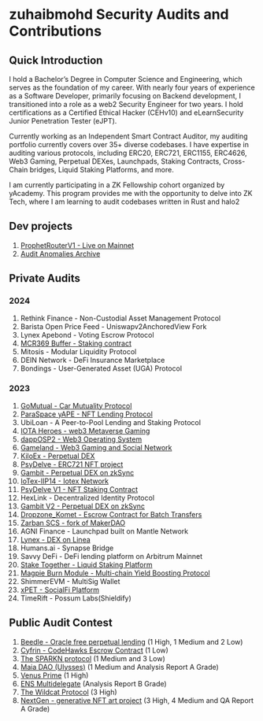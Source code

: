 # zuhaibmohd Security Audits and Contributions

## Quick Introduction

I hold a Bachelor’s Degree in Computer Science and Engineering, which serves as the foundation of my career. With nearly four years of experience as a Software Developer, primarily focusing on Backend development, I transitioned into a role as a web2 Security Engineer for two years. I hold certifications as a Certified Ethical Hacker (CEHv10) and eLearnSecurity Junior Penetration Tester (eJPT).

Currently working as an Independent Smart Contract Auditor, my auditing portfolio currently covers over
35+ diverse codebases. I have expertise in auditing various protocols, including ERC20, ERC721, ERC1155, ERC4626, Web3
Gaming, Perpetual DEXes, Launchpads, Staking Contracts, Cross-Chain bridges, Liquid Staking Platforms, and more.

I am currently participating in a ZK Fellowship cohort organized by yAcademy. This program provides me with the
opportunity to delve into ZK Tech, where I am learning to audit codebases written in Rust and halo2

## Dev projects

1. [ProphetRouterV1 - Live on Mainnet](https://etherscan.io/address/0x6a153cdf5cc58f47c17d6a6b0187c25c86d1acfd)
2. [Audit Anomalies Archive](https://github.com/zzzuhaibmohd/AuditAnomaliesArchive)

## Private Audits

### 2024
1. Rethink Finance - Non-Custodial Asset Management Protocol
2. Barista Open Price Feed - Uniswapv2AnchoredView Fork
3. Lynex Apebond - Voting Escrow Protocol
4. [MCR369 Buffer - Staking contract](https://github.com/zzzuhaibmohd/audits/blob/main/audit%20reports/MCR369_Buffet_Audit_Report.pdf)
5. Mitosis - Modular Liquidity Protocol
6. DEIN Network - DeFi Insurance Marketplace
7. Bondings - User-Generated Asset (UGA) Protocol

### 2023
1. [GoMutual - Car Mutuality Protocol](https://github.com/Secure3Audit/Secure3Academy/blob/main/audit_reports/GoMutual/GoMutual_final_Secure3_Audit_Report.pdf
)
2. [ParaSpace yAPE - NFT Lending Protocol](https://github.com/Secure3Audit/Secure3Academy/blob/main/audit_reports/ParaSpaceYAPE/ParaSpaceYAPE_final_Secure3_Audit_Report.pdf)
3. UbiLoan - A Peer-to-Pool Lending and Staking Protocol
4. [IOTA Heroes - web3 Metaverse Gaming](https://www.auditone.io/audit-report/iotaheroes)
5. [dappOSP2 - Web3 Operating System](https://github.com/Secure3Audit/Secure3Academy/blob/main/audit_reports/dappOS/DapposP2_final_Secure3_Audit_Report.pdf)
6. [Gameland - Web3 Gaming and Social Network](https://github.com/Secure3Audit/Secure3Academy/blob/main/audit_reports/Gameland/Gameland_final_Secure3_Audit_Report.pdf)
7. [KiloEx - Perpetual DEX](https://github.com/Secure3Audit/Secure3Academy/blob/main/audit_reports/KiloEx/KiloEx_final_Secure3_Audit_Report.pdf)
8. [PsyDelve - ERC721 NFT project](https://github.com/zzzuhaibmohd/audits/blob/main/audit%20reports/Psydelve_NFT_Audit_Report.pdf)
9. [Gambit - Perpetual DEX on zkSync](https://github.com/Secure3Audit/Secure3Academy/blob/main/audit_reports/Gambit/Gambit_final_Secure3_Audit_Report.pdf)
10. [IoTex-IIP14 - Iotex Network](https://github.com/Secure3Audit/Secure3Academy/blob/main/audit_reports/IoTex-IIP14/IoTex_final_Secure3_Audit_Report.pdf)
11. [PsyDelve V1 - NFT Staking Contract](https://github.com/zzzuhaibmohd/audits/blob/main/audit%20reports/Psydelve_StakingV1_Audit_Report.pdf)
12. HexLink - Decentralized Identity Protocol
13. [Gambit V2 - Perpetual DEX on zkSync](https://github.com/Secure3Audit/Secure3Academy/blob/main/audit_reports/Gambit/Gambit_final_Secure3_Audit_Report.pdf)
14. [Dropzone_Komet - Escrow Contract for Batch Transfers](https://github.com/UNSNARL/audit-reports/blob/main/Dropzone_Komet_Security_Assessment.pdf)
15. [Zarban SCS - fork of MakerDAO](https://www.auditone.io/audit-report/zarban)
16. AGNI Finance - Launchpad built on Mantle Network
17. [Lynex - DEX on Linea](https://github.com/Secure3Audit/Secure3Academy/blob/main/audit_reports/Lynex/Lynex_final_Secure3_Audit_Report.pdf)
18. Humans.ai - Synapse Bridge
19. Savvy DeFi - DeFi lending platform on Arbitrum Mainnet
20. [Stake Together - Liquid Staking Platform](https://github.com/sensesecurity/reporter/blob/main/output/StakeTogether_20231130160542.md)
21. [Magpie Burn Module - Multi-chain Yield Boosting Protocol](https://github.com/Secure3Audit/Secure3Academy/blob/main/audit_reports/MagpieBurn/MagpieBurn_final_Secure3_Audit_Report.pdf)
22. ShimmerEVM - MultiSig Wallet
23. [xPET - SocialFi Platform](https://github.com/Secure3Audit/Secure3Academy/blob/main/audit_reports/xPET/xPET_final_Secure3_Audit_Report.pdf)
24. TimeRift - Possum Labs(Shieldify)

## Public Audit Contest

1. [Beedle - Oracle free perpetual lending](https://www.codehawks.com/report/clkbo1fa20009jr08nyyf9wbx) (1 High, 1 Medium and 2 Low)
2. [Cyfrin - CodeHawks Escrow Contract](https://www.codehawks.com/report/cljyfxlc40003jq082s0wemya) (1 Low)
3. [The SPARKN protocol](https://www.codehawks.com/report/cllcnja1h0001lc08z7w0orxx) (1 Medium and 3 Low)
4. [Maia DAO (Ulysses)](https://code4rena.com/reports/2023-09-maia) (1 Medium and Analysis Report A Grade)
5. [Venus Prime](https://code4rena.com/reports/2023-09-venus) (1 High)
6. [ENS Multidelegate](https://code4rena.com/reports/2023-10-ens) (Analysis Report B Grade)
7. [The Wildcat Protocol](https://code4rena.com/reports/2023-10-wildcat) (3 High)
8. [NextGen - generative NFT art project](https://code4rena.com/reports/2023-10-nextgen) (3 High, 4 Medium and QA Report A Grade)
